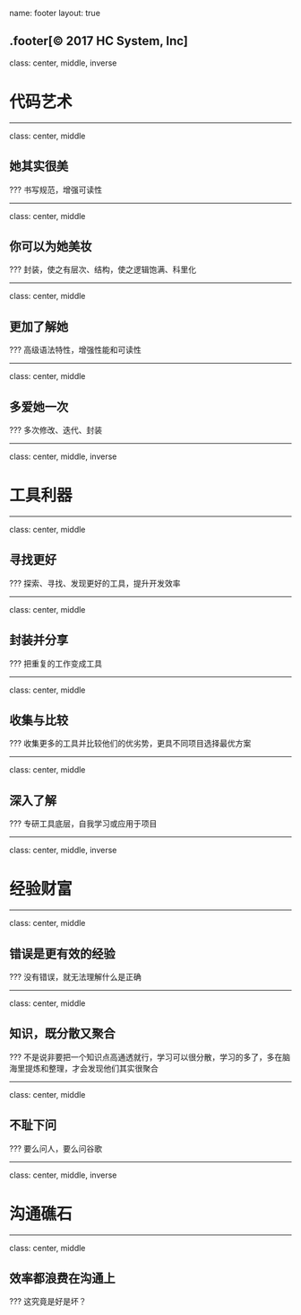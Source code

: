 name: footer
layout: true

.footer[&copy;&nbsp;2017 HC System, Inc]
---
class: center, middle, inverse

# 代码艺术

---
class: center, middle

## 她其实很美

???
书写规范，增强可读性

---
class: center, middle

## 你可以为她美妆

???
封装，使之有层次、结构，使之逻辑饱满、科里化

---
class: center, middle

## 更加了解她

???
高级语法特性，增强性能和可读性

---
class: center, middle

## 多爱她一次

???
多次修改、迭代、封装

---
class: center, middle, inverse

# 工具利器

---
class: center, middle

## 寻找更好

???
探索、寻找、发现更好的工具，提升开发效率

---
class: center, middle

## 封装并分享

???
把重复的工作变成工具

---
class: center, middle

## 收集与比较

???
收集更多的工具并比较他们的优劣势，更具不同项目选择最优方案

---
class: center, middle

## 深入了解

???
专研工具底层，自我学习或应用于项目

---
class: center, middle, inverse

# 经验财富

---
class: center, middle

## 错误是更有效的经验

???
没有错误，就无法理解什么是正确

---
class: center, middle

## 知识，既分散又聚合

???
不是说非要把一个知识点高通透就行，学习可以很分散，学习的多了，多在脑海里提炼和整理，才会发现他们其实很聚合

---
class: center, middle

## 不耻下问

???
要么问人，要么问谷歌

---
class: center, middle, inverse

# 沟通礁石

---
class: center, middle

## 效率都浪费在沟通上

???
这究竟是好是坏？

